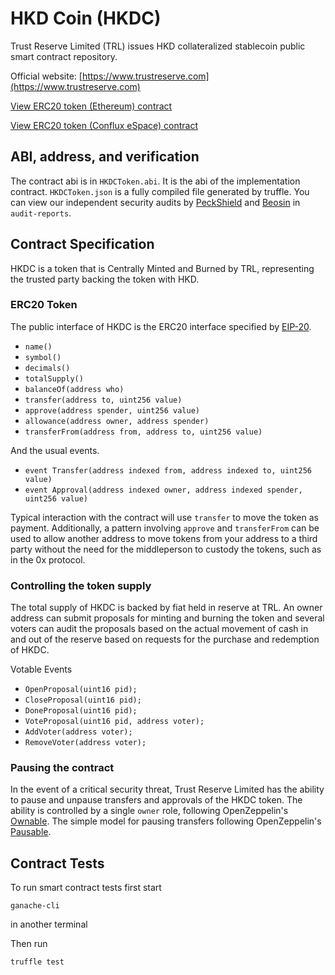 # HKD Coin (HKDC)
Trust Reserve Limited (TRL) issues HKD collateralized stablecoin public smart contract repository.

Official website: [https://www.trustreserve.com](https://www.trustreserve.com)

[View ERC20 token (Ethereum) contract](https://etherscan.io/address/)

[View ERC20 token (Conflux eSpace) contract](https://evm.confluxscan.io/token/)


## ABI, address, and verification

The contract abi is in `HKDCToken.abi`. It is the abi of the implementation contract. `HKDCToken.json` is a fully compiled file generated by truffle. You can view our independent security audits by [PeckShield](https://peckshield.com/) and [Beosin](https://beosin.com/) in `audit-reports`.

## Contract Specification

HKDC is a token that is Centrally Minted and Burned by TRL, representing the trusted party backing the token with HKD.

### ERC20 Token

The public interface of HKDC is the ERC20 interface specified by [EIP-20](https://github.com/ethereum/EIPs/blob/master/EIPS/eip-20.md).

- `name()`
- `symbol()`
- `decimals()`
- `totalSupply()`
- `balanceOf(address who)`
- `transfer(address to, uint256 value)`
- `approve(address spender, uint256 value)`
- `allowance(address owner, address spender)`
- `transferFrom(address from, address to, uint256 value)`

And the usual events.

- `event Transfer(address indexed from, address indexed to, uint256 value)`
- `event Approval(address indexed owner, address indexed spender, uint256 value)`

Typical interaction with the contract will use `transfer` to move the token as payment. Additionally, a pattern involving `approve` and `transferFrom` can be used to allow another  address to move tokens from your address to a third party without the need for the middleperson to custody the tokens, such as in the 0x protocol. 


### Controlling the token supply

The total supply of HKDC is backed by fiat held in reserve at TRL. An owner address can submit proposals for minting and burning the token and several voters can audit the proposals based on the actual movement of cash in and out of the reserve based on requests for the purchase and redemption of HKDC.


Votable Events
- `OpenProposal(uint16 pid);`
- `CloseProposal(uint16 pid);`
- `DoneProposal(uint16 pid);`
- `VoteProposal(uint16 pid, address voter);`
- `AddVoter(address voter);`
- `RemoveVoter(address voter);`

### Pausing the contract

In the event of a critical security threat, Trust Reserve Limited has the ability to pause and unpause transfers and approvals of the HKDC token. The ability is controlled by a single `owner` role,  following OpenZeppelin's [Ownable](https://github.com/OpenZeppelin/openzeppelin-contracts/blob/release-v3.2.0/contracts/access/Ownable.sol). The simple model for pausing transfers following OpenZeppelin's [Pausable](https://github.com/OpenZeppelin/openzeppelin-contracts/blob/release-v3.2.0/contracts/utils/Pausable.sol).


## Contract Tests

To run smart contract tests first start 

`ganache-cli`

in another terminal

Then run 

`truffle test`

